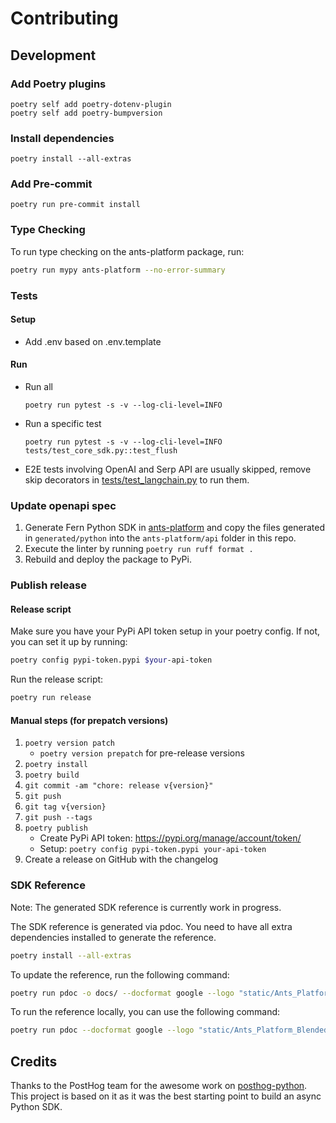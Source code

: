 # Contributing

## Development

### Add Poetry plugins

```
poetry self add poetry-dotenv-plugin
poetry self add poetry-bumpversion
```

### Install dependencies

```
poetry install --all-extras
```

### Add Pre-commit

```
poetry run pre-commit install
```

### Type Checking

To run type checking on the ants-platform package, run:
```sh
poetry run mypy ants-platform --no-error-summary
```

### Tests

#### Setup

- Add .env based on .env.template

#### Run

- Run all

  ```
  poetry run pytest -s -v --log-cli-level=INFO
  ```

- Run a specific test

  ```
  poetry run pytest -s -v --log-cli-level=INFO tests/test_core_sdk.py::test_flush
  ```

- E2E tests involving OpenAI and Serp API are usually skipped, remove skip decorators in [tests/test_langchain.py](tests/test_langchain.py) to run them.

### Update openapi spec

1. Generate Fern Python SDK in [ants-platform](https://github.com/ants-platform/ants-platform) and copy the files generated in `generated/python` into the `ants-platform/api` folder in this repo.
2. Execute the linter by running `poetry run ruff format .`
3. Rebuild and deploy the package to PyPi.

### Publish release

#### Release script

Make sure you have your PyPi API token setup in your poetry config. If not, you can set it up by running:

```sh
poetry config pypi-token.pypi $your-api-token
```

Run the release script:

```sh
poetry run release
```

#### Manual steps (for prepatch versions)

1. `poetry version patch`
   - `poetry version prepatch` for pre-release versions
2. `poetry install`
3. `poetry build`
4. `git commit -am "chore: release v{version}"`
5. `git push`
6. `git tag v{version}`
7. `git push --tags`
8. `poetry publish`
   - Create PyPi API token: <https://pypi.org/manage/account/token/>
   - Setup: `poetry config pypi-token.pypi your-api-token`
9. Create a release on GitHub with the changelog

### SDK Reference

Note: The generated SDK reference is currently work in progress.

The SDK reference is generated via pdoc. You need to have all extra dependencies installed to generate the reference.

```sh
poetry install --all-extras
```

To update the reference, run the following command:

```sh
poetry run pdoc -o docs/ --docformat google --logo "static/Ants_Platform_Blended.png" ants_platform
```

To run the reference locally, you can use the following command:

```sh
poetry run pdoc --docformat google --logo "static/Ants_Platform_Blended.png" ants_platform
```

## Credits

Thanks to the PostHog team for the awesome work on [posthog-python](https://github.com/PostHog/posthog-python). This project is based on it as it was the best starting point to build an async Python SDK.
